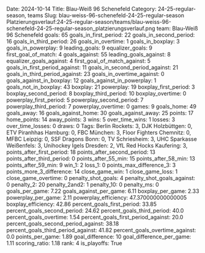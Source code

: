 Date: 2024-10-14
Title: Blau-Weiß 96 Schenefeld
Category: 24-25-regular-season, teams
Slug: blau-weiss-96-schenefeld-24-25-regular-season
Platzierungsverlauf:24-25-regular-season/teams/blau-weiss-96-schenefeld-24-25-regular-season_platzierungsverlauf.png
team: Blau-Weiß 96 Schenefeld
goals: 65
goals_in_first_period: 22
goals_in_second_period: 16
goals_in_third_period: 26
goals_in_overtime: 1
goals_in_boxplay: 3
goals_in_powerplay: 9
leading_goals: 9
equalizer_goals: 9
first_goal_of_match: 4
goals_against: 55
leading_goals_against: 8
equalizer_goals_against: 4
first_goal_of_match_against: 5
goals_in_first_period_against: 11
goals_in_second_period_against: 21
goals_in_third_period_against: 23
goals_in_overtime_against: 0
goals_against_in_boxplay: 12
goals_against_in_powerplay: 1
goals_not_in_boxplay: 43
boxplay: 21
powerplay: 19
boxplay_first_period: 3
boxplay_second_period: 8
boxplay_third_period: 10
boxplay_overtime: 0
powerplay_first_period: 5
powerplay_second_period: 7
powerplay_third_period: 7
powerplay_overtime: 0
games: 9
goals_home: 49
goals_away: 16
goals_against_home: 30
goals_against_away: 25
points: 17
home_points: 14
away_points: 3
wins: 5
over_time_wins: 1
losses: 3
over_time_losses: 0
draws: 0
Tags:  Berlin Rockets: 3,  DJK Holzbüttgen: 0,  ETV Piranhhas Hamburg: 0,  FBC München: 3,  Floor Fighters Chemnitz: 0,  MFBC Leipzig: 0,  SSF Dragons Bonn: 0,  TV Schriesheim: 3,  UHC Sparkasse Weißenfels: 3,  Unihockey Igels Dresden: 2,  VfL Red Hocks Kaufering: 3,
points_after_first_period: 18
points_after_second_period: 13
points_after_third_period: 0
points_after_55_min: 15
points_after_58_min: 13
points_after_59_min: 9
win_1: 2
loss_1: 0
points_max_difference_3: 3
points_more_3_difference: 14
close_game_win: 1
close_game_loss: 1
close_game_overtime: 0
penalty_shot_goals: 4
penalty_shot_goals_against: 0
penalty_2: 20
penalty_2and2: 1
penalty_10: 0
penalty_ms: 0
goals_per_game: 7.22
goals_against_per_game: 6.11
boxplay_per_game: 2.33
powerplay_per_game: 2.11
powerplay_efficiency: 47.370000000000005
boxplay_efficiency: 42.86
percent_goals_first_period: 33.85
percent_goals_second_period: 24.62
percent_goals_third_period: 40.0
percent_goals_overtime: 1.54
percent_goals_first_period_against: 20.0
percent_goals_second_period_against: 38.18
percent_goals_third_period_against: 41.82
percent_goals_overtime_against: 0.0
points_per_game: 1.89
goal_difference: 10
goal_difference_per_game: 1.11
scoring_ratio: 1.18
rank: 4
is_playoffs: True
